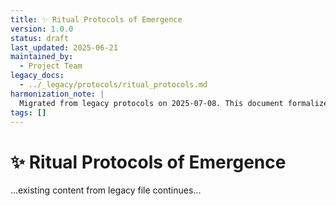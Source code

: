 ```yaml
---
title: ✨ Ritual Protocols of Emergence
version: 1.0.0
status: draft
last_updated: 2025-06-21
maintained_by:
  - Project Team
legacy_docs:
  - ../_legacy/protocols/ritual_protocols.md
harmonization_note: |
  Migrated from legacy protocols on 2025-07-08. This document formalizes the core ritual protocols used throughout the ThinkAlike ecosystem. See `legacy_docs` for original version.
tags: []
---
```


# ✨ Ritual Protocols of Emergence

...existing content from legacy file continues...

